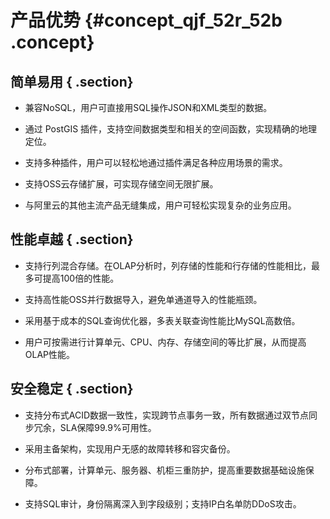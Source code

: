 # 产品优势 {#concept_qjf_52r_52b .concept}

## 简单易用 { .section}

-   兼容NoSQL，用户可直接用SQL操作JSON和XML类型的数据。

-   通过 PostGIS 插件，支持空间数据类型和相关的空间函数，实现精确的地理定位。

-   支持多种插件，用户可以轻松地通过插件满足各种应用场景的需求。

-   支持OSS云存储扩展，可实现存储空间无限扩展。

-   与阿里云的其他主流产品无缝集成，用户可轻松实现复杂的业务应用。


## 性能卓越 { .section}

-   支持行列混合存储。在OLAP分析时，列存储的性能和行存储的性能相比，最多可提高100倍的性能。

-   支持高性能OSS并行数据导入，避免单通道导入的性能瓶颈。

-   采用基于成本的SQL查询优化器，多表关联查询性能比MySQL高数倍。

-   用户可按需进行计算单元、CPU、内存、存储空间的等比扩展，从而提高OLAP性能。


## 安全稳定 { .section}

-   支持分布式ACID数据一致性，实现跨节点事务一致，所有数据通过双节点同步冗余，SLA保障99.9%可用性。

-   采用主备架构，实现用户无感的故障转移和容灾备份。

-   分布式部署，计算单元、服务器、机柜三重防护，提高重要数据基础设施保障。

-   支持SQL审计，身份隔离深入到字段级别；支持IP白名单防DDoS攻击。


